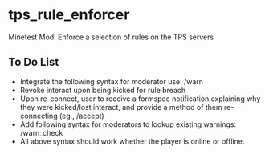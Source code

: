 # tps_rule_enforcer
Minetest Mod: Enforce a selection of rules on the TPS servers

## To Do List
- Integrate the following syntax for moderator use: /warn <name> <message>
- Revoke interact upon being kicked for rule breach
- Upon re-connect, user to receive a formspec notification explaining why they were kicked/lost interact, and provide a method of them re-connecting (eg., /accept)
- Add following syntax for moderators to lookup existing warnings: /warn_check <name>
- All above syntax should work whether the player is online or offline.
